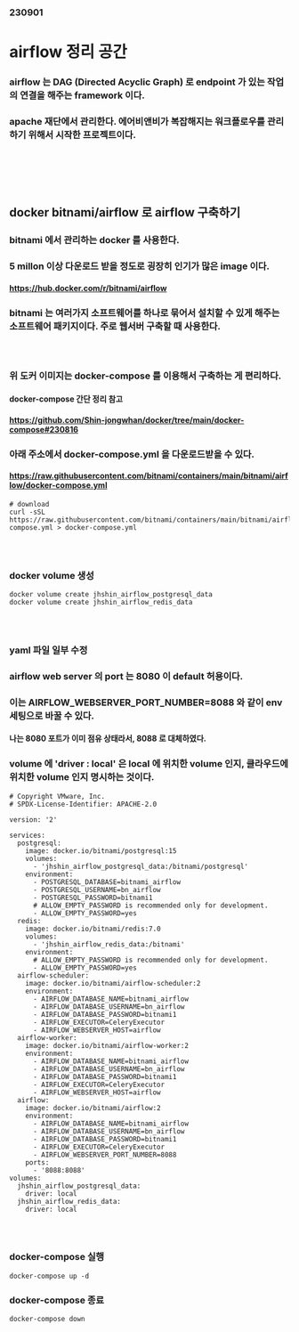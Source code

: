 ### 230901
# airflow 정리 공간
### airflow 는 DAG (Directed Acyclic Graph) 로 endpoint 가 있는 작업의 연결을 해주는 framework 이다.
### apache 재단에서 관리한다. 에어비앤비가 복잡해지는 워크플로우를 관리하기 위해서 시작한 프로젝트이다.
### <br/><br/><br/>

## docker bitnami/airflow 로 airflow 구축하기
### bitnami 에서 관리하는 docker 를 사용한다.
### 5 millon 이상 다운로드 받을 정도로 굉장히 인기가 많은 image 이다.
#### https://hub.docker.com/r/bitnami/airflow
### bitnami 는 여러가지 소프트웨어를 하나로 묶어서 설치할 수 있게 해주는 소프트웨어 패키지이다. 주로 웹서버 구축할 때 사용한다. 
### <br/>

### 위 도커 이미지는 docker-compose 를 이용해서 구축하는 게 편리하다.
#### docker-compose 간단 정리 참고
#### https://github.com/Shin-jongwhan/docker/tree/main/docker-compose#230816
### 아래 주소에서 docker-compose.yml 을 다운로드받을 수 있다.
#### https://raw.githubusercontent.com/bitnami/containers/main/bitnami/airflow/docker-compose.yml
```
# download
curl -sSL https://raw.githubusercontent.com/bitnami/containers/main/bitnami/airflow/docker-compose.yml > docker-compose.yml
```
### <br/>

### docker volume 생성
```
docker volume create jhshin_airflow_postgresql_data
docker volume create jhshin_airflow_redis_data
```
#### 
### <br/>

### yaml 파일 일부 수정
### airflow web server 의 port 는 8080 이 default 허용이다.
### 이는 AIRFLOW_WEBSERVER_PORT_NUMBER=8088 와 같이 env 세팅으로 바꿀 수 있다.
#### 나는 8080 포트가 이미 점유 상태라서, 8088 로 대체하였다.
### volume 에 'driver : local' 은 local 에 위치한 volume 인지, 클라우드에 위치한 volume 인지 명시하는 것이다.
```
# Copyright VMware, Inc.
# SPDX-License-Identifier: APACHE-2.0

version: '2'

services:
  postgresql:
    image: docker.io/bitnami/postgresql:15
    volumes:
      - 'jhshin_airflow_postgresql_data:/bitnami/postgresql'
    environment:
      - POSTGRESQL_DATABASE=bitnami_airflow
      - POSTGRESQL_USERNAME=bn_airflow
      - POSTGRESQL_PASSWORD=bitnami1
      # ALLOW_EMPTY_PASSWORD is recommended only for development.
      - ALLOW_EMPTY_PASSWORD=yes
  redis:
    image: docker.io/bitnami/redis:7.0
    volumes:
      - 'jhshin_airflow_redis_data:/bitnami'
    environment:
      # ALLOW_EMPTY_PASSWORD is recommended only for development.
      - ALLOW_EMPTY_PASSWORD=yes
  airflow-scheduler:
    image: docker.io/bitnami/airflow-scheduler:2
    environment:
      - AIRFLOW_DATABASE_NAME=bitnami_airflow
      - AIRFLOW_DATABASE_USERNAME=bn_airflow
      - AIRFLOW_DATABASE_PASSWORD=bitnami1
      - AIRFLOW_EXECUTOR=CeleryExecutor
      - AIRFLOW_WEBSERVER_HOST=airflow
  airflow-worker:
    image: docker.io/bitnami/airflow-worker:2
    environment:
      - AIRFLOW_DATABASE_NAME=bitnami_airflow
      - AIRFLOW_DATABASE_USERNAME=bn_airflow
      - AIRFLOW_DATABASE_PASSWORD=bitnami1
      - AIRFLOW_EXECUTOR=CeleryExecutor
      - AIRFLOW_WEBSERVER_HOST=airflow
  airflow:
    image: docker.io/bitnami/airflow:2
    environment:
      - AIRFLOW_DATABASE_NAME=bitnami_airflow
      - AIRFLOW_DATABASE_USERNAME=bn_airflow
      - AIRFLOW_DATABASE_PASSWORD=bitnami1
      - AIRFLOW_EXECUTOR=CeleryExecutor
      - AIRFLOW_WEBSERVER_PORT_NUMBER=8088
    ports:
      - '8088:8088'
volumes:
  jhshin_airflow_postgresql_data:
    driver: local
  jhshin_airflow_redis_data:
    driver: local
```
### <br/>

### docker-compose 실행
```
docker-compose up -d
```
### docker-compose 종료
```
docker-compose down
```
### <br/>
